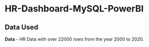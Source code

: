 # HR-Dashboard-MySQL-PowerBI



## Data Used

**Data** - HR Data with over 22000 rows from the year 2000 to 2020.
